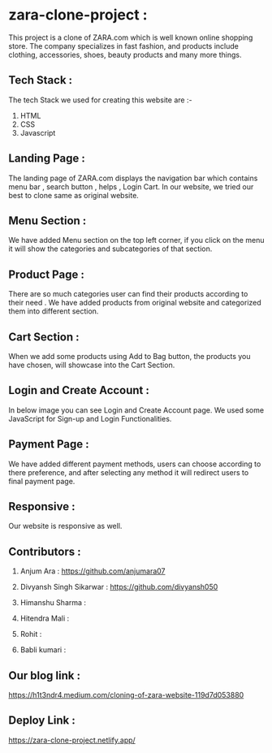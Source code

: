 # zara-clone-project :

This project is a clone of ZARA.com which is well known online shopping store. The company specializes in fast fashion, and products include clothing, accessories, shoes, beauty products and many more things.

## Tech Stack :

The tech Stack we used for creating this website are :-

1. HTML 
2. CSS
3. Javascript


## Landing Page :
The landing page of ZARA.com displays the navigation bar which contains menu bar , search button , helps , Login Cart.
In our website, we tried our best to clone same as original website.

## Menu Section :
We have added Menu section on the top left corner, if you click on the menu it will show the categories and subcategories of that section.

## Product Page :
There are so much categories user can find their products according to their need . We have added products from original website and categorized them into different section.


## Cart Section :
When we add some products using Add to Bag button, the products you have chosen, will showcase into the Cart Section.


## Login and Create Account : 
In below image you can see Login and Create Account page. We used some JavaScript for Sign-up and Login Functionalities.


## Payment Page :
We have added different payment methods, users can choose according to there preference, and after selecting any method it will redirect users to final payment page.



## Responsive :
Our website is responsive as well.

## Contributors :

1. Anjum Ara : https://github.com/anjumara07

2. Divyansh Singh Sikarwar : https://github.com/divyansh050

3. Himanshu Sharma : 

4. Hitendra Mali : 

5. Rohit : 

6. Babli kumari : 


## Our blog link :
https://h1t3ndr4.medium.com/cloning-of-zara-website-119d7d053880

## Deploy Link :
https://zara-clone-project.netlify.app/
